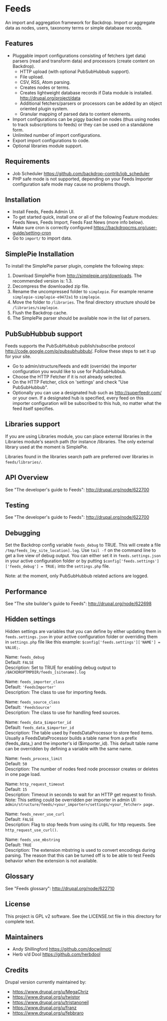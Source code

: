 Feeds
=====

An import and aggregation framework for Backdrop. Import or aggregate data as nodes, users, taxonomy terms or simple database records.

Features
--------

* Pluggable import configurations consisting of fetchers (get data) parsers (read and transform data) and processors (create content on Backdrop).
  * HTTP upload (with optional PubSubHubbub support).
  * File upload.
  * CSV, RSS, Atom parsing.
  * Creates nodes or terms.
  * Creates lightweight database records if Data module is installed. <http://drupal.org/project/data>
  * Additional fetchers/parsers or processors can be added by an object oriented plugin system.
  * Granular mapping of parsed data to content elements.
* Import configurations can be piggy backed on nodes (thus using nodes to track subscriptions to feeds) or they can be used on a standalone form.
* Unlimited number of import configurations.
* Export import configurations to code.
* Optional libraries module support.

Requirements
------------

* Job Scheduler <https://github.com/backdrop-contrib/job_scheduler>
* PHP safe mode is not supported, depending on your Feeds Importer configuration safe mode may cause no problems though.

Installation
------------

* Install Feeds, Feeds Admin UI.
* To get started quick, install one or all of the following Feature modules: Feeds News, Feeds Import, Feeds Fast News (more info below).
* Make sure cron is correctly configured <https://backdropcms.org/user-guide/setting-cron>
* Go to `import/` to import data.

SimplePie Installation
----------------------

To install the SimplePie parser plugin, complete the following steps:

  1. Download SimplePie from <http://simplepie.org/downloads>. The recommended version is: 1.3.
  2. Decompress the downloaded zip file.
  3. Rename the uncompressed folder to `simplepie`. For example rename `simplepie-simplepie-e9472a1` to `simplepie`.
  4. Move the folder to `/libraries`. The final directory structure should be `/libraries/simplepie`.
  5. Flush the Backdrop cache.
  6. The SimplePie parser should be available now in the list of parsers.

PubSubHubbub support
--------------------

Feeds supports the PubSubHubbub publish/subscribe protocol <http://code.google.com/p/pubsubhubbub/>. Follow these steps to set it up for your site.

* Go to admin/structure/feeds and edit (override) the importer configuration you would like to use for PubSubHubbub.
* Choose the HTTP Fetcher if it is not already selected.
* On the HTTP Fetcher, click on 'settings' and check "Use PubSubHubbub".
* Optionally you can use a designated hub such as <http://superfeedr.com/> or your own. If a designated hub is specified, every feed on this importer configuration will be subscribed to this hub, no matter what the feed itself specifies.

Libraries support
-----------------

If you are using Libraries module, you can place external libraries in the Libraries module's search path (for instance /libraries. The only external library used at the moment is SimplePie.

Libraries found in the libraries search path are preferred over libraries in `feeds/libraries/`.

API Overview
------------

See "The developer's guide to Feeds": <http://drupal.org/node/622700>

Testing
-------

See "The developer's guide to Feeds": <http://drupal.org/node/622700>

Debugging
---------

Set the Backdrop config variable `feeds_debug` to TRUE. This will create a file `/tmp/feeds_[my_site_location].log`. Use `tail -f` on the command line to get a live view of debug output. You can either set it in `feeds.settings.json` in your active configuration folder or by putting `$config['feeds.settings']['feeds_debug'] = TRUE;` into the `settings.php` file.

Note: at the moment, only PubSubHubbub related actions are logged.

Performance
-----------

See "The site builder's guide to Feeds": <http://drupal.org/node/622698>

Hidden settings
---------------

Hidden settings are variables that you can define by either updating them in `feeds.settings.json` in your active configuration folder or overriding them in `settings.php` file like this example: `$config['feeds.settings']['NAME'] = VALUE;`.

Name:        `feeds_debug`  
Default:     `FALSE`  
Description: Set to TRUE for enabling debug output to `/BACKDROPTMPDIR/feeds_[sitename].log`

Name:        `feeds_importer_class`  
Default:     `'FeedsImporter'`  
Description: The class to use for importing feeds.

Name:        `feeds_source_class`  
Default:     `'FeedsSource'`  
Description: The class to use for handling feed sources.

Name:        `feeds_data_$importer_id`  
Default:     `feeds_data_$importer_id`  
Description: The table used by FeedsDataProcessor to store feed items. Usually a FeedsDataProcessor builds a table name from a prefix (feeds_data_) and the importer's id ($importer_id). This default table name can be overridden by defining a variable with the same name.

Name:        `feeds_process_limit`  
Default:     `50`  
Description: The number of nodes feed node processor creates or deletes in one page load.

Name:        `http_request_timeout`  
Default:     `15`  
Description: Timeout in seconds to wait for an HTTP get request to finish.  
Note:        This setting could be overridden per importer in admin UI: `admin/structure/feeds/<your_importer>/settings/<your_fetcher> page.`

Name:        `feeds_never_use_curl`  
Default:     `FALSE`  
Description: Flag to stop feeds from using its cURL for http requests. See `http_request_use_curl()`.

Name:        `feeds_use_mbstring`  
Default:     `TRUE`  
Description: The extension mbstring is used to convert encodings during parsing. The reason that this can be turned off is to be able to test Feeds behavior when the extension is not available.

Glossary
--------

See "Feeds glossary": <http://drupal.org/node/622710>

License
-------

This project is GPL v2 software. See the LICENSE.txt file in this directory for complete text.

Maintainers
-----------

* Andy Shillingford <https://github.com/docwilmot/>
* Herb v/d Dool <https://github.com/herbdool>

Credits
-------

Drupal version currently maintained by:

* https://www.drupal.org/u/MegaChriz
* https://www.drupal.org/u/twistor
* https://www.drupal.org/u/tristanoneil
* https://www.drupal.org/u/franz
* https://www.drupal.org/u/febbraro
